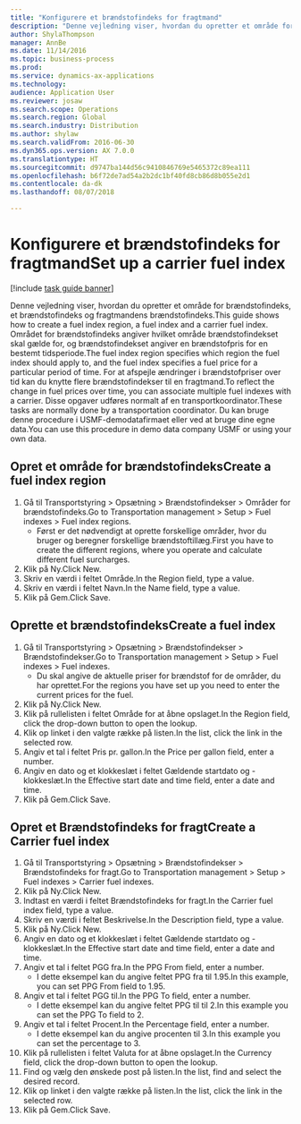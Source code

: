 ```yaml
--- 
title: "Konfigurere et brændstofindeks for fragtmand"
description: "Denne vejledning viser, hvordan du opretter et område for brændstofindeks, et brændstofindeks og fragtmandens brændstofindeks."
author: ShylaThompson
manager: AnnBe
ms.date: 11/14/2016
ms.topic: business-process
ms.prod: 
ms.service: dynamics-ax-applications
ms.technology: 
audience: Application User
ms.reviewer: josaw
ms.search.scope: Operations
ms.search.region: Global
ms.search.industry: Distribution
ms.author: shylaw
ms.search.validFrom: 2016-06-30
ms.dyn365.ops.version: AX 7.0.0
ms.translationtype: HT
ms.sourcegitcommit: d9747ba144d56c9410846769e5465372c89ea111
ms.openlocfilehash: b6f72de7ad54a2b2dc1bf40fd8cb86d8b055e2d1
ms.contentlocale: da-dk
ms.lasthandoff: 08/07/2018

---
```

# <a name="set-up-a-carrier-fuel-index"></a><span data-ttu-id="2e82b-103">Konfigurere et brændstofindeks for fragtmand</span><span class="sxs-lookup"><span data-stu-id="2e82b-103">Set up a carrier fuel index</span></span>

[!include [task guide banner](../../includes/task-guide-banner.md)]

<span data-ttu-id="2e82b-104">Denne vejledning viser, hvordan du opretter et område for brændstofindeks, et brændstofindeks og fragtmandens brændstofindeks.</span><span class="sxs-lookup"><span data-stu-id="2e82b-104">This guide shows how to create a fuel index region, a fuel index and a carrier fuel index.</span></span> <span data-ttu-id="2e82b-105">Området for brændstofindeks angiver hvilket område brændstofindekset skal gælde for, og brændstofindekset angiver en brændstofpris for en bestemt tidsperiode.</span><span class="sxs-lookup"><span data-stu-id="2e82b-105">The fuel index region specifies which region the fuel index should apply to, and the fuel index specifies a fuel price for a particular period of time.</span></span> <span data-ttu-id="2e82b-106">For at afspejle ændringer i brændstofpriser over tid kan du knytte flere brændstofindekser til en fragtmand.</span><span class="sxs-lookup"><span data-stu-id="2e82b-106">To reflect the change in fuel prices over time, you can associate multiple fuel indexes with a carrier.</span></span>  <span data-ttu-id="2e82b-107">Disse opgaver udføres normalt af en transportkoordinator.</span><span class="sxs-lookup"><span data-stu-id="2e82b-107">These tasks are normally done by a transportation coordinator.</span></span> <span data-ttu-id="2e82b-108">Du kan bruge denne procedure i USMF-demodatafirmaet eller ved at bruge dine egne data.</span><span class="sxs-lookup"><span data-stu-id="2e82b-108">You can use this procedure in demo data company USMF or using your own data.</span></span>


## <a name="create-a-fuel-index-region"></a><span data-ttu-id="2e82b-109">Opret et område for brændstofindeks</span><span class="sxs-lookup"><span data-stu-id="2e82b-109">Create a fuel index region</span></span>
1. <span data-ttu-id="2e82b-110">Gå til Transportstyring > Opsætning > Brændstofindekser > Områder for brændstofindeks.</span><span class="sxs-lookup"><span data-stu-id="2e82b-110">Go to Transportation management > Setup > Fuel indexes > Fuel index regions.</span></span>
    * <span data-ttu-id="2e82b-111">Først er det nødvendigt at oprette forskellige områder, hvor du bruger og beregner forskellige brændstoftillæg.</span><span class="sxs-lookup"><span data-stu-id="2e82b-111">First you have to create the different regions, where you operate and calculate different fuel surcharges.</span></span>  
2. <span data-ttu-id="2e82b-112">Klik på Ny.</span><span class="sxs-lookup"><span data-stu-id="2e82b-112">Click New.</span></span>
3. <span data-ttu-id="2e82b-113">Skriv en værdi i feltet Område.</span><span class="sxs-lookup"><span data-stu-id="2e82b-113">In the Region field, type a value.</span></span>
4. <span data-ttu-id="2e82b-114">Skriv en værdi i feltet Navn.</span><span class="sxs-lookup"><span data-stu-id="2e82b-114">In the Name field, type a value.</span></span>
5. <span data-ttu-id="2e82b-115">Klik på Gem.</span><span class="sxs-lookup"><span data-stu-id="2e82b-115">Click Save.</span></span>

## <a name="create-a-fuel-index"></a><span data-ttu-id="2e82b-116">Oprette et brændstofindeks</span><span class="sxs-lookup"><span data-stu-id="2e82b-116">Create a fuel index</span></span>
1. <span data-ttu-id="2e82b-117">Gå til Transportstyring > Opsætning > Brændstofindekser > Brændstofindekser.</span><span class="sxs-lookup"><span data-stu-id="2e82b-117">Go to Transportation management > Setup > Fuel indexes > Fuel indexes.</span></span>
    * <span data-ttu-id="2e82b-118">Du skal angive de aktuelle priser for brændstof for de områder, du har oprettet.</span><span class="sxs-lookup"><span data-stu-id="2e82b-118">For the regions you have set up you need to enter the current prices for the fuel.</span></span>  
2. <span data-ttu-id="2e82b-119">Klik på Ny.</span><span class="sxs-lookup"><span data-stu-id="2e82b-119">Click New.</span></span>
3. <span data-ttu-id="2e82b-120">Klik på rullelisten i feltet Område for at åbne opslaget.</span><span class="sxs-lookup"><span data-stu-id="2e82b-120">In the Region field, click the drop-down button to open the lookup.</span></span>
4. <span data-ttu-id="2e82b-121">Klik op linket i den valgte række på listen.</span><span class="sxs-lookup"><span data-stu-id="2e82b-121">In the list, click the link in the selected row.</span></span>
5. <span data-ttu-id="2e82b-122">Angiv et tal i feltet Pris pr. gallon.</span><span class="sxs-lookup"><span data-stu-id="2e82b-122">In the Price per gallon field, enter a number.</span></span>
6. <span data-ttu-id="2e82b-123">Angiv en dato og et klokkeslæt i feltet Gældende startdato og -klokkeslæt.</span><span class="sxs-lookup"><span data-stu-id="2e82b-123">In the Effective start date and time field, enter a date and time.</span></span>
7. <span data-ttu-id="2e82b-124">Klik på Gem.</span><span class="sxs-lookup"><span data-stu-id="2e82b-124">Click Save.</span></span>

## <a name="create-a-carrier-fuel-index"></a><span data-ttu-id="2e82b-125">Opret et Brændstofindeks for fragt</span><span class="sxs-lookup"><span data-stu-id="2e82b-125">Create a Carrier fuel index</span></span>
1. <span data-ttu-id="2e82b-126">Gå til Transportstyring > Opsætning > Brændstofindekser > Brændstofindeks for fragt.</span><span class="sxs-lookup"><span data-stu-id="2e82b-126">Go to Transportation management > Setup > Fuel indexes > Carrier fuel indexes.</span></span>
2. <span data-ttu-id="2e82b-127">Klik på Ny.</span><span class="sxs-lookup"><span data-stu-id="2e82b-127">Click New.</span></span>
3. <span data-ttu-id="2e82b-128">Indtast en værdi i feltet Brændstofindeks for fragt.</span><span class="sxs-lookup"><span data-stu-id="2e82b-128">In the Carrier fuel index field, type a value.</span></span>
4. <span data-ttu-id="2e82b-129">Skriv en værdi i feltet Beskrivelse.</span><span class="sxs-lookup"><span data-stu-id="2e82b-129">In the Description field, type a value.</span></span>
5. <span data-ttu-id="2e82b-130">Klik på Ny.</span><span class="sxs-lookup"><span data-stu-id="2e82b-130">Click New.</span></span>
6. <span data-ttu-id="2e82b-131">Angiv en dato og et klokkeslæt i feltet Gældende startdato og -klokkeslæt.</span><span class="sxs-lookup"><span data-stu-id="2e82b-131">In the Effective start date and time field, enter a date and time.</span></span>
7. <span data-ttu-id="2e82b-132">Angiv et tal i feltet PGG fra.</span><span class="sxs-lookup"><span data-stu-id="2e82b-132">In the PPG From field, enter a number.</span></span>
    * <span data-ttu-id="2e82b-133">I dette eksempel kan du angive feltet PPG fra til 1.95.</span><span class="sxs-lookup"><span data-stu-id="2e82b-133">In this example, you can set PPG From field to 1.95.</span></span>  
8. <span data-ttu-id="2e82b-134">Angiv et tal i feltet PGG til.</span><span class="sxs-lookup"><span data-stu-id="2e82b-134">In the PPG To field, enter a number.</span></span>
    * <span data-ttu-id="2e82b-135">I dette eksempel kan du angive feltet PPG til til 2.</span><span class="sxs-lookup"><span data-stu-id="2e82b-135">In this example you can set the PPG To field to 2.</span></span>  
9. <span data-ttu-id="2e82b-136">Angiv et tal i feltet Procent.</span><span class="sxs-lookup"><span data-stu-id="2e82b-136">In the Percentage field, enter a number.</span></span>
    * <span data-ttu-id="2e82b-137">I dette eksempel kan du angive procenten til 3.</span><span class="sxs-lookup"><span data-stu-id="2e82b-137">In this example you can set the percentage to 3.</span></span>  
10. <span data-ttu-id="2e82b-138">Klik på rullelisten i feltet Valuta for at åbne opslaget.</span><span class="sxs-lookup"><span data-stu-id="2e82b-138">In the Currency field, click the drop-down button to open the lookup.</span></span>
11. <span data-ttu-id="2e82b-139">Find og vælg den ønskede post på listen.</span><span class="sxs-lookup"><span data-stu-id="2e82b-139">In the list, find and select the desired record.</span></span>
12. <span data-ttu-id="2e82b-140">Klik op linket i den valgte række på listen.</span><span class="sxs-lookup"><span data-stu-id="2e82b-140">In the list, click the link in the selected row.</span></span>
13. <span data-ttu-id="2e82b-141">Klik på Gem.</span><span class="sxs-lookup"><span data-stu-id="2e82b-141">Click Save.</span></span>


